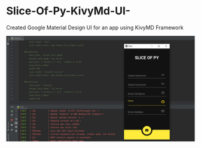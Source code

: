 # Slice-Of-Py-KivyMd-UI-
Created Google Material Design UI for an app using KivyMD Framework

<img src="https://github.com/designisO/Slice-Of-Py-KivyMd-UI-/blob/main/Fd56AjWX0AAFpmY.jpg" />

